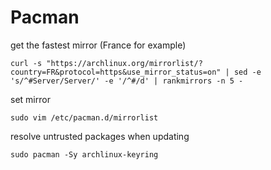 <!-- toc -->
# Pacman

get the fastest mirror (France for example)

```shell
curl -s "https://archlinux.org/mirrorlist/?country=FR&protocol=https&use_mirror_status=on" | sed -e 's/^#Server/Server/' -e '/^#/d' | rankmirrors -n 5 -
```

set mirror

```shell
sudo vim /etc/pacman.d/mirrorlist
```

resolve untrusted packages when updating

```shell
sudo pacman -Sy archlinux-keyring
```
